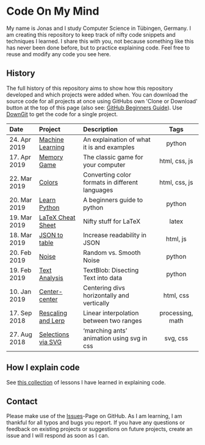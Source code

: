 # Code On My Mind

My name is Jonas and I study Computer Science in Tübingen, Germany. I am creating this repository to keep track of nifty code snippets and techniques I learned. I share this with you, not because something like this has never been done before, but to practice explaining code. Feel free to reuse and modify any code you see here.

## History

The full history of this repository aims to show how this repository developed and which projects were added when. You can download the source code for all projects at once using GitHubs own 'Clone or Download' button at the top of this page (also see: [GitHub Beginners Guide](https://education.github.com/git-cheat-sheet-education.pdf)). Use [DownGit](https://minhaskamal.github.io/DownGit/#/home) to get the code for a single project.

| Date | Project | Description | Tags |
|:-----|:--------|:------------|:----:|
| 24. Apr 2019 | [Machine Learning](./projects/machine-learning) | An explaination of what it is and examples | python |
| 17. Apr 2019 | [Memory Game](./projects/memory-game) | The classic game for your computer | html, css, js |
| 22. Mar 2019 | [Colors](./projects/colors) | Converting color formats in different languages | html, css, js |
| 20. Mar 2019 | [Learn Python](./projects/learn-python) | A beginners guide to python | python |
| 19. Mar 2019 | [LaTeX Cheat Sheet](./projects/latex-cheat-sheet) | Nifty stuff for LaTeX | latex |
| 18. Mar 2019 | [JSON to table](./projects/json-to-table) | Increase readability in JSON | html, js |
| 20. Feb 2019 | [Noise](./projects/noise) | Random vs. Smooth Noise | python |
| 19. Feb 2019 | [Text Analysis](./projects/text-analysis) | TextBlob: Disecting Text into data | python |
| 10. Jan 2019 | [Center-center](./projects/center-center) | Centering divs horizontally and vertically | html, css |
| 17. Sep 2018 | [Rescaling and Lerp](./projects/rescaling-and-lerp) | Linear interpolation between two ranges | processing, math |
| 27. Aug 2018 | [Selections via SVG](./projects/svg-selection) | ‘marching ants’ animation using svg in css | svg, css |

## How I explain code

See [this collection](./how-i-explain-code.md) of lessons I have learned in explaining code.


## Contact

Please make use of the [Issues](https://github.com/JonasKoenig/CodeOnMyMind/issues)-Page on GitHub. As I am learning, I am thankful for all typos and bugs you report. If you have any questions or feedback on existing projects or suggestions on future projects, create an issue and I will respond as soon as I can.
